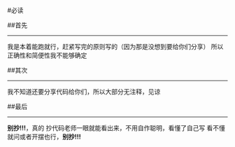#必读

##首先
***
我是本着能跑就行，赶紧写完的原则写的（因为那是没想到要给你们分享）
所以正确性和简便性我不能够确定

##其次
***
我不知道还要分享代码给你们，所以大部分无注释，见谅

##最后
***
**别抄!!!**，真的
抄代码老师一眼就能看出来，不用自作聪明，看懂了自己写
看不懂就问或者开摆也行，**别抄!!!**